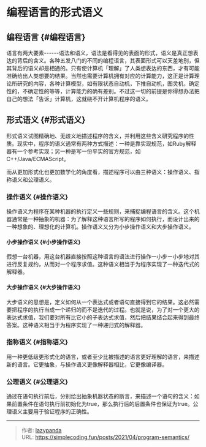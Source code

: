 # 编程语言的形式语义


## 编程语言 {#编程语言}

语言有两大要素------语法和语义，语法是看得见的表面的形式，语义是真正想表达的背后的含义。各种五发八门的不同的编程语言，其表面形式可以天差地别，但其背后的语义却是相通的。只有使计算机「理解」了人类想表达的东西，才有可能准确给出人类想要的结果。当然也需要计算机拥有对应的计算能力，这正是计算理论所研究的内容，各种计算模型，如有限状态自动机，下推自动机，图灵机，确定性的，不确定性的等等，计算能力的确有差别。不过这一切的前提是你得想办法把自己的想法「告诉」计算机，这就绕不开计算机程序的语义。


## 形式语义 {#形式语义}

形式语义试图精确地、无歧义地描述程序的含义，并利用这些含义研究程序的性质。现实中，程序的语义通常有两种方式描述：一种是靠实现规范，如Ruby解释器有一个参考实现；另一种是写一份平实的官方规范，如C&#43;&#43;/Java/ECMAScript。

而从更加形式化也更加数学化的角度看，描述程序可以由三种语义：操作语义、指称语义和公理语义。


### 操作语义 {#操作语义}

操作语义为程序在某种机器的执行定义一些规则，来捕捉编程语言的含义。这个机器通常是一种抽象的机器：为了解释这种语言所写的程序如何执行，而设计出来的一种想象的、理想化的计算机。操作语义又分为小步操作语义和大步操作语义。


#### 小步操作语义 {#小步操作语义}

假想一台机器，用这台机器直接按照这种语言的语法进行操作一小步ー小步地对其进行反复规约，从而对一个程序求值。这种语义相当于为程序实现了一种迭代式的解释器。


#### 大步操作语义 {#大步操作语义}

大步语义的思想是，定义如何从一个表达式或者语句直接得到它的结果。这必然需要把程序的执行当成一个递归的而不是迭代的过程。也就是说，为了对一个更大的表达式求值，我们要对所有比它小的子表达式求值，然后把结果结合起来得到最终答案。这种语义相当于为程序实现了一种递归式的解释器。


### 指称语义 {#指称语义}

用一种更低级更形式化的语言，或者至少比被描述的语言更好理解的语言，来描述新的语言。它更抽象，与操作语义更像解释器相比，它更像编译器。


### 公理语义 {#公理语义}

通过在语句执行前后，分别给出抽象机器状态的断言，来描述一个语句的含义：如果前置条件在语句执行前初始化为true，那么执行后的后置条件也保证为true。公理语义主要用于验证程序的正确性。


---

> 作者: [lazypanda](https://github.com/wanghuibin0)  
> URL: https://simplecoding.fun/posts/2021/04/program-semantics/  

